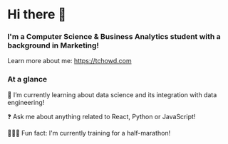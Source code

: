 # Hi there 👋 #

### I'm a Computer Science & Business Analytics student with a background in Marketing! ###

Learn more about me: https://tchowd.com

### At a glance ###
🌱 I’m currently learning about data science and its integration with data engineering! 

❓ Ask me about anything related to React, Python or JavaScript!

🏃🏽‍♂️ Fun fact: I'm currently training for a half-marathon!
